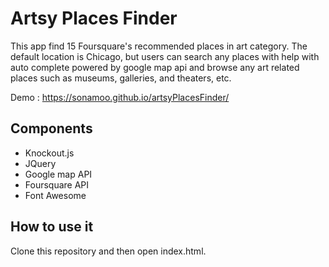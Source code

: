 # Artsy Places Finder
This app find 15 Foursquare's recommended places in art category. The default location is Chicago, but users can search
 any places with help with auto complete powered by google map api and browse any art related places such as museums,
 galleries, and theaters, etc.

 Demo : https://sonamoo.github.io/artsyPlacesFinder/


## Components
- Knockout.js
- JQuery
- Google map API
- Foursquare API
- Font Awesome

## How to use it
Clone this repository and then open index.html.